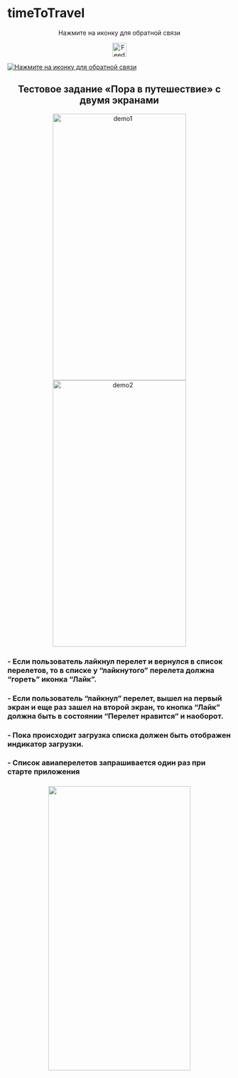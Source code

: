# timeToTravel 

<div align="center">
    <p>Нажмите на иконку для обратной связи</p>
    <a href="https://t.me/george_weaver">
        <img src="https://github.com/gWeaverDev/timeToTravel/assets/124156429/02d09477-1ed3-4240-ab36-77b3a3dbc4ad" alt="Feedback" width="32" height="32">
    </a>
</div>

[![Нажмите на иконку для обратной связи](https://github.com/gWeaverDev/timeToTravel/assets/124156429/02d09477-1ed3-4240-ab36-77b3a3dbc4ad)]([https://example.com](https://t.me/george_weaver))


<h2 align="center">Тестовое задание «Пора в путешествие» с двумя экранами</h2>

<p align="center">
  <img width="300" height="600" alt="demo1" src="https://github.com/gWeaverDev/timeToTravel/assets/124156429/88434316-bd03-486b-a4c6-ef3642d201b5">
  <img width="300" height="600" alt="demo2" src="https://github.com/gWeaverDev/timeToTravel/assets/124156429/dfa0b0ec-aa65-4836-9e28-6fffa5e21094">
</p>

<h3>- Если пользователь лайкнул перелет и вернулся в список перелетов, то в списке у “лайкнутого” перелета должна “гореть” иконка “Лайк”.</h3>
<h3>- Если пользователь “лайкнул” перелет, вышел на первый экран и еще раз зашел на второй экран, то кнопка “Лайк” должна быть в состоянии “Перелет нравится” и наоборот.</h3>
<h3>- Пока происходит загрузка списка должен быть отображен индикатор загрузки.</h3>
<h3>- Список авиаперелетов запрашивается один раз при старте приложения<h3>

<p align="center">
  <img width="320" height="640" src="https://github.com/gWeaverDev/timeToTravel/assets/124156429/aa2b0942-f824-4668-a1e6-31eeda33fc6b">
</p>






